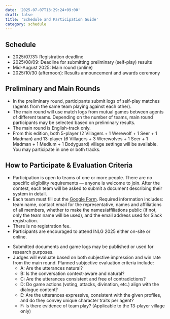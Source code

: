 ```yaml
---
date: '2025-07-07T13:29:24+09:00'
draft: false
title: 'Schedule and Participation Guide'
category: schedule
---
```


## Schedule

- 2025/07/31: Registration deadline  
- 2025/08/09: Deadline for submitting preliminary (self-play) results  
- Mid-August 2025: Main round (online)  
- 2025/10/30 (afternoon): Results announcement and awards ceremony  

## Preliminary and Main Rounds

- In the preliminary round, participants submit logs of self-play matches (agents from the same team playing against each other).  
- The main round will use match logs from mutual games between agents of different teams. Depending on the number of teams, main round participants may be selected based on preliminary results.  
- The main round is English-track only.  
- From this edition, both 5-player (2 Villagers + 1 Werewolf + 1 Seer + 1 Madman) and 13-player (6 Villagers + 3 Werewolves + 1 Seer + 1 Madman + 1 Medium + 1 Bodyguard) village settings will be available. You may participate in one or both tracks.

## How to Participate & Evaluation Criteria

- Participation is open to teams of one or more people. There are no specific eligibility requirements — anyone is welcome to join. After the contest, each team will be asked to submit a document describing their system in detail.  
- Each team must fill out the [Google Form](https://docs.google.com/forms/d/e/1FAIpQLSfmxdM1Op5jM5dIi3ViElr6O3_JwQ5GnbWu7_FJSX7lxeOqBg/viewform?usp=dialog). Required information includes: team name, contact email for the representative, names and affiliations of all members, whether to make the names/affiliations public (if not, only the team name will be used), and the email address used for Slack registration.  
- There is no registration fee.  
- Participants are encouraged to attend INLG 2025 either on-site or online.  
<!-- - Top-ranked teams may receive cash prizes and gifts sponsored by Spiral.AI Inc., a developer of conversational LLMs. -->  
<!-- - Notes on paper submission to be added. -->  
- Submitted documents and game logs may be published or used for research purposes.  
- Judges will evaluate based on both subjective impression and win rate from the main round. Planned subjective evaluation criteria include:  
  - A: Are the utterances natural?  
  - B: Is the conversation context-aware and natural?  
  - C: Are the utterances consistent and free of contradictions?  
  - D: Do game actions (voting, attacks, divination, etc.) align with the dialogue content?  
  - E: Are the utterances expressive, consistent with the given profiles, and do they convey unique character traits per agent?  
  - F: Is there evidence of team play? (Applicable to the 13-player village only)

